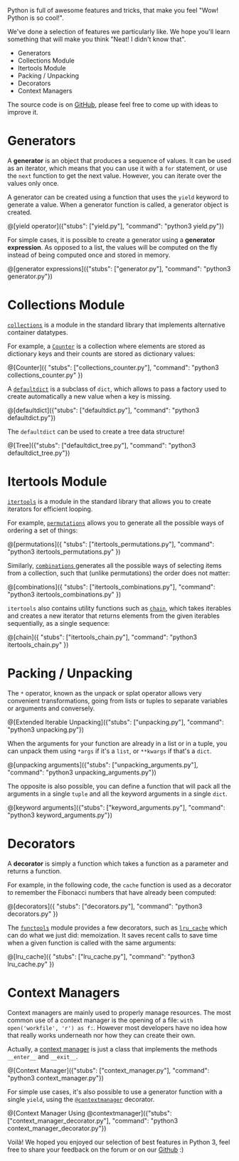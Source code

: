 Python is full of awesome features and tricks, that make you feel "Wow! Python is so cool!".

We've done a selection of features we particularly like. We hope you'll learn something that will make you think "Neat! I didn't know that".

- Generators
- Collections Module
- Itertools Module
- Packing / Unpacking
- Decorators
- Context Managers

The source code is on [GitHub](https://github.com/CodinGame/advanced-python-features-playground), please feel free to come up with ideas to improve it.

# Generators

A **generator** is an object that produces a sequence of values. It can be used as an iterator, which means that you can use it with a `for` statement, or use the `next` function to get the next value. However, you can iterate over the values only once.

A generator can be created using a function that uses the `yield` keyword to generate a value. When a generator function is called, a generator object is created.

@[yield operator]({"stubs": ["yield.py"], "command": "python3 yield.py"})

For simple cases, it is possible to create a generator using a **generator expression**. As opposed to a list, the values will be computed on the fly instead of being computed once and stored in memory.

@[generator expressions]({"stubs": ["generator.py"], "command": "python3 generator.py"})

# Collections Module

[`collections`](https://docs.python.org/3/library/collections.html) is a module in the standard library that implements alternative container datatypes.

For example, a [`Counter`](https://docs.python.org/3/library/collections.html#collections.Counter) is a collection where elements are stored as dictionary keys and their counts are stored as dictionary values:

@[Counter]({ "stubs": ["collections_counter.py"], "command": "python3 collections_counter.py" })

A [`defaultdict`](https://docs.python.org/3/library/collections.html#collections.defaultdict) is a subclass of `dict`, which allows to pass a factory used to create automatically a new value when a key is missing.

@[defaultdict]({"stubs": ["defaultdict.py"], "command": "python3 defaultdict.py"})

The `defaultdict` can be used to create a tree data structure!

@[Tree]({"stubs": ["defaultdict_tree.py"], "command": "python3 defaultdict_tree.py"})

# Itertools Module

[`itertools`](https://docs.python.org/3/library/itertools.html) is a module in the standard library that allows you to create iterators for efficient looping.

For example, [`permutations`](https://docs.python.org/3/library/itertools.html#itertools.permutations) allows you to generate all the possible ways of ordering a set of things:

@[permutations]({ "stubs": ["itertools_permutations.py"], "command": "python3 itertools_permutations.py" })

Similarly, [`combinations` ](https://docs.python.org/3/library/itertools.html#itertools.combinations) generates all the possible ways of selecting items from a collection, such that (unlike permutations) the order does not matter:

@[combinations]({ "stubs": ["itertools_combinations.py"], "command": "python3 itertools_combinations.py" })

`itertools` also contains utility functions such as [`chain`](https://docs.python.org/3/library/itertools.html#itertools.chain), which takes iterables and creates a new iterator that returns elements from the given iterables sequentially, as a single sequence:

@[chain]({ "stubs": ["itertools_chain.py"], "command": "python3 itertools_chain.py" })

# Packing / Unpacking

The `*` operator, known as the unpack or splat operator allows very convenient transformations, going from lists or tuples to separate variables or arguments and conversely.

@[Extended Iterable Unpacking]({"stubs": ["unpacking.py"], "command": "python3 unpacking.py"})

When the arguments for your function are already in a list or in a tuple, you can unpack them using `*args` if it's a `list`, or `**kwargs` if that's a `dict`.

@[unpacking arguments]({"stubs": ["unpacking_arguments.py"], "command": "python3 unpacking_arguments.py"})

The opposite is also possible, you can define a function that will pack all the arguments in a single `tuple` and all the keyword arguments in a single `dict`.

@[keyword arguments]({"stubs": ["keyword_arguments.py"], "command": "python3 keyword_arguments.py"})

# Decorators

A **decorator** is simply a function which takes a function as a parameter and returns a function. 

For example, in the following code, the `cache` function is used as a decorator to remember the Fibonacci numbers that have already been computed:

@[decorators]({ "stubs": ["decorators.py"], "command": "python3 decorators.py" })

The [`functools`](https://docs.python.org/3/library/functools.html) module provides a few decorators, such as [`lru_cache`](https://docs.python.org/3/library/functools.html#functools.lru_cache) which can do what we just did: memoization. It saves recent calls to save time when a given function is called with the same arguments:

@[lru_cache]({ "stubs": ["lru_cache.py"], "command": "python3 lru_cache.py" })

# Context Managers

Context managers are mainly used to properly manage resources. The most common use of a context manager is the opening of a file: `with open('workfile', 'r') as f:`. However most developers have no idea how that really works underneath nor how they can create their own.

Actually, a [context manager](https://docs.python.org/3/library/stdtypes.html#typecontextmanager) is just a class that implements the methods `__enter__` and `__exit__`.

@[Context Manager]({"stubs": ["context_manager.py"], "command": "python3 context_manager.py"})

For simple use cases, it's also possible to use a generator function with a single `yield`, using the [`@contextmanager`](https://docs.python.org/3/library/contextlib.html#contextlib.contextmanager) decorator.

@[Context Manager Using @contextmanager]({"stubs": ["context_manager_decorator.py"], "command": "python3 context_manager_decorator.py"})

Voilà! We hoped you enjoyed our selection of best features in Python 3, feel free to share your feedback on the forum or on our [Github](https://github.com/CodinGame/advanced-python-features-playground) :)
